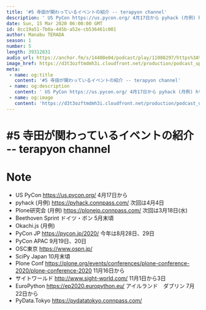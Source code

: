 ```yaml
---
title: '#5 寺田が関わっているイベントの紹介 -- terapyon channel'
description: ' US PyCon https://us.pycon.org/ 4月17日から pyhack (月例) https://pyhack.connpass.com/ 次回は4月4日 Plone研究会 (月'
date: Sun, 15 Mar 2020 06:00:00 GMT
id: 8cc19a51-7b0a-445b-a52e-cb536461c001
author: Manabu TERADA
season: 1
number: 5
length: 39312831
audio_url: https://anchor.fm/s/14480e04/podcast/play/11088297/https%3A%2F%2Fd3ctxlq1ktw2nl.cloudfront.net%2Fstaging%2F2020-03-14%2F5ff15115333830756b578cf14d50fd33.m4a
image_href: https://d3t3ozftmdmh3i.cloudfront.net/production/podcast_uploaded/3302665/3302665-1582446732992-f3e5401da36c1.jpg
meta:
 - name: og:title
   content: '#5 寺田が関わっているイベントの紹介 -- terapyon channel'
 - name: og:description
   content: ' US PyCon https://us.pycon.org/ 4月17日から pyhack (月例) https://pyhack.connpass.com/ 次回は4月4日 Plone研究会 (月'
 - name: og:image
   content: 'https://d3t3ozftmdmh3i.cloudfront.net/production/podcast_uploaded/3302665/3302665-1582446732992-f3e5401da36c1.jpg'
---
```

# #5 寺田が関わっているイベントの紹介 -- terapyon channel

<DisplayDate :dateStr="'Sun, 15 Mar 2020 06:00:00 GMT'" />
<DisplaySeason :season="1" :topic="5" />


# Note

<ul>
 <li>US PyCon <a href="https://us.pycon.org/" rel="noreferrer nofollow noopener" target="_blank">https://us.pycon.org/</a> 4月17日から</li>
 <li>pyhack (月例) <a href="https://pyhack.connpass.com/" rel="noreferrer nofollow noopener" target="_blank">https://pyhack.connpass.com/</a> 次回は4月4日</li>
  <li>Plone研究会 (月例) <a href="https://plonejp.connpass.com/" rel="noreferrer nofollow noopener" target="_blank">https://plonejp.connpass.com/</a> 次回は3月18日(水)</li>
  <li>Beethoven Sprint ドイツ・ボン 5月末頃</li>
  <li>Okachi.js (月例)</li>
  <li>PyCon JP <a href="https://pycon.jp/2020/" rel="noreferrer nofollow noopener" target="_blank">https://pycon.jp/2020/</a> 今年は8月28日、29日</li>
  <li>PyCon APAC 9月19日、20日</li>
  <li>OSC東京 <a href="https://www.ospn.jp/" rel="noreferrer nofollow noopener" target="_blank">https://www.ospn.jp/</a></li>
  <li>SciPy Japan 10月末頃</li>
  <li>Plone Conf <a href="https://plone.org/events/conferences/plone-conference-2020/plone-conference-2020" rel="noreferrer nofollow noopener" target="_blank">https://plone.org/events/conferences/plone-conference-2020/plone-conference-2020</a> 11月16日から</li>
  <li>サイトワールド <a href="http://www.sight-world.com/" rel="noreferrer nofollow noopener" target="_blank">http://www.sight-world.com/</a> 11月1日から3日</li>
  <li>EuroPython <a href="https://ep2020.europython.eu/" rel="noreferrer nofollow noopener" target="_blank">https://ep2020.europython.eu/</a> アイルランド　ダブリン 7月22日から</li>
  <li>PyData.Tokyo <a href="https://pydatatokyo.connpass.com/" rel="noreferrer nofollow noopener" target="_blank">https://pydatatokyo.connpass.com/</a></li>
</ul>



<a-player 
:options="{
  audio: [
    {
        name: '#5 寺田が関わっているイベントの紹介 -- terapyon channel',
        artist: 'terapyon',
        url: 'https://anchor.fm/s/14480e04/podcast/play/11088297/https%3A%2F%2Fd3ctxlq1ktw2nl.cloudfront.net%2Fstaging%2F2020-03-14%2F5ff15115333830756b578cf14d50fd33.m4a',
        cover: 'https://d3t3ozftmdmh3i.cloudfront.net/production/podcast_uploaded/3302665/3302665-1582446732992-f3e5401da36c1.jpg'
    }
    ]
}"
/>

